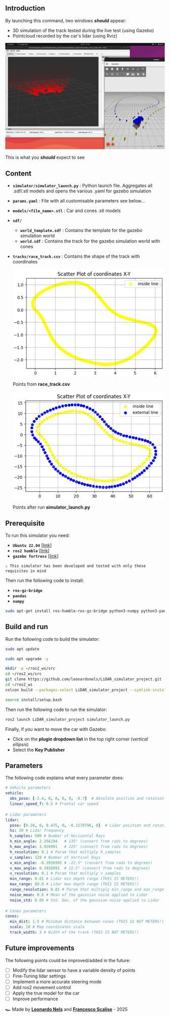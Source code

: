 ## Introduction

By launching this command, two windows ***should*** appear:

- 3D simulation of the track tested during the live test (using Gazebo)
- Pointcloud recorded by the car's lidar (using Rviz)

![This is what you ***should*** expect to see](image.png)

This is what you ***should*** expect to see

## Content

- **`simulator/simulator_launch.py`** : Python launch file. Aggregates all .sdf/.stl models and opens the various .yaml for gazebo simulation
- **`params.yaml`** : File with all customisable parameters see below...
- **`models/<file_name>.stl`** : Car and cones .stl models
- **`sdf/`**
    - **`world_template.sdf`** : Contains the template for the gazebo simulation world
    - **`world.sdf`** :  Contains the track for the gazebo simulation world with cones
- **`tracks/race_track.csv`** : Contains the shape of the track with coordinates
    
    
    ![Points from **race_track.csv**](44d8f51a-e4ee-4a9b-9dd6-1785807aa673.png)
    
    Points from **race_track.csv**
    
    ![Points after run **simulator_launch.py**](2c4549f3-cd99-4d33-b8a9-6182fa2a8a0a.png)
    
    Points after run **simulator_launch.py**
    

## Prerequisite

To run this simulator you need: 

- **`Ubuntu 22.04`** [[link]](https://releases.ubuntu.com/jammy/)
- **`ros2 humble`** [[link]](https://docs.ros.org/en/humble/Installation/Ubuntu-Install-Debs.html)
- **`gazebo fortress`** [[link]](https://gazebosim.org/docs/fortress/install/)

<aside>

    ⚠️ This simulator has been developed and tested with only these requisites in mind

</aside>

Then run the following code to install:

- **`ros-gz-bridge`**
- **`pandas`**
- **`numpy`**

```bash
sudo apt-get install ros-humble-ros-gz-bridge python3-numpy python3-pandas -y
```

## Build and run

Run the following code to build the simulator:

```bash
sudo apt update
```
```bash
sudo apt upgrade -y
```
```bash
mkdir -p ~/ros2_ws/src
cd ~/ros2_ws/src
git clone https://github.com/leonardonels/LiDAR_simulator_project.git
cd ~/ros2_ws
colcon build --packages-select LiDAR_simulator_project --symlink-install
```
```bash
source install/setup.bash
```

Then run the following code to run the simulator:

```bash
ros2 launch LiDAR_simulator_project simulator_launch.py
```

Finally, if you want to move the car with Gazebo:

- Click on the **plugin dropdown list** in the top right corner (*vertical ellipsis*)
- Select the **Key Publisher**

## Parameters

The following code explains what every parameter does:

```yaml
# Vehicle parameters
vehicle:
  abs_pose: [-2.4, 0, 0, 0, 0, -0.7]  # Absolute position and rotation
  linear_speed_f: 0.5 # Frontal car speed

# Lidar parameters
lidar:
  pose: [0.26, 0, 0.475, 0, -0.1570796, 0]  # Lidar position and rotation relative to the car
  hz: 20 # Lidar frequency
  h_samples: 500 # Number of Horizontal Rays
  h_min_angle: 2.356194   # 135° (convert from rads to degrees)
  h_max_angle: 3.926991   # 225° (convert from rads to degrees)
  h_resolution: 0.1 # Param that multiply h_samples
  v_samples: 128 # Number of Vertical Rays
  v_min_angle: -0.3926991 # -22.5° (convert from rads to degrees)
  v_max_angle: 0.3926991  # 22.5° (convert from rads to degrees)
  v_resolution: 0.1 # Param that multiply v_samples
  min_range: 0.01 # Lidar min depth range (THIS IS METERS!)
  max_range: 80.0 # Lidar max depth range (THIS IS METERS!)
  range_resolution: 0.01 # Param that multiply min_range and max_range
  noise_mean: 0.0 # Mean of the gaussian noise applied to Lidar
  noise_std: 0.05 # Std. Dev. of the gaussian noise applied to Lidar

# Cones parameters
cones:
  min_dist: 1.5 # Minimum distance between cones (THIS IS NOT METERS!)
  scale: 10 # Map coordinates scale
  track_width: 3 # Width of the track (THIS IS NOT METERS!)
```

## Future improvements

The following points could be improved/added in the future:

- [ ]  Modify the lidar sensor to have a variable density of points
- [ ]  Fine-Tuning lidar settings
- [ ]  Implement a more accurate steering mode
- [ ]  Add ros2 movement control
- [ ]  Apply the true model for the car
- [ ]  Improve performance
 
🏎️ Made by [**Leonardo Nels**](https://github.com/leonardonels) and [**Francesco Scalise**](https://github.com/frascalise) - 2025


